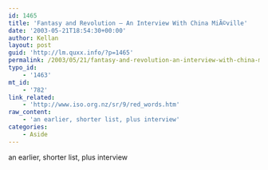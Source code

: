 ```yaml
---
id: 1465
title: 'Fantasy and Revolution – An Interview With China MiÃ©ville'
date: '2003-05-21T18:54:30+00:00'
author: Kellan
layout: post
guid: 'http://lm.quxx.info/?p=1465'
permalink: /2003/05/21/fantasy-and-revolution-an-interview-with-china-mieville/
typo_id:
    - '1463'
mt_id:
    - '782'
link_related:
    - 'http://www.iso.org.nz/sr/9/red_words.htm'
raw_content:
    - 'an earlier, shorter list, plus interview'
categories:
    - Aside
---
```


an earlier, shorter list, plus interview